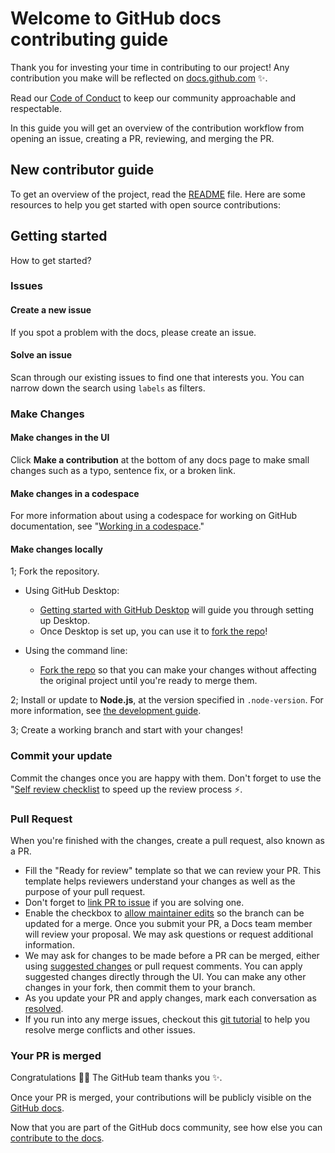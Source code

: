 # Welcome to GitHub docs contributing guide <!-- omit in toc -->

Thank you for investing your time in contributing to our project! Any
contribution you make will be reflected on
[docs.github.com](https://docs.github.com/en) :sparkles:.

Read our [Code of Conduct](./CODE_OF_CONDUCT.md) to keep our community
approachable and respectable.

In this guide you will get an overview of the contribution workflow from opening
an issue, creating a PR, reviewing, and merging the PR.

## New contributor guide

To get an overview of the project, read the [README](README.md) file. Here are
some resources to help you get started with open source contributions:

## Getting started

How to get started?

### Issues

#### Create a new issue

If you spot a problem with the docs, please create an issue.

#### Solve an issue

Scan through our existing issues to find one that interests you. You can narrow
down the search using `labels` as filters.

### Make Changes

#### Make changes in the UI

Click **Make a contribution** at the bottom of any docs page to make small
changes such as a typo, sentence fix, or a broken link.

#### Make changes in a codespace

For more information about using a codespace for working on GitHub documentation,
see "[Working in a codespace](https://github.com/github/docs/blob/main/contributing/codespace.md)."

#### Make changes locally

1; Fork the repository.

- Using GitHub Desktop:
  - [Getting started with GitHub Desktop](https://docs.github.com/en/desktop/installing-and-configuring-github-desktop/getting-started-with-github-desktop)
  will guide you through setting up Desktop.
  - Once Desktop is set up, you can use it to [fork the repo](https://docs.github.com/en/desktop/contributing-and-collaborating-using-github-desktop/cloning-and-forking-repositories-from-github-desktop)!

- Using the command line:
  - [Fork the repo](https://docs.github.com/en/github/getting-started-with-github/fork-a-repo#fork-an-example-repository)
  so that you can make your changes without affecting the original project until
  you're ready to merge them.

2; Install or update to **Node.js**, at the version specified in `.node-version`.
  For more information, see [the development guide](contributing/development.md).

3; Create a working branch and start with your changes!

### Commit your update

Commit the changes once you are happy with them. Don't forget to use the
"[Self review checklist](https://docs.github.com/en/contributing/collaborating-on-github-docs/self-review-checklist)
to speed up the review process :zap:.

### Pull Request

When you're finished with the changes, create a pull request, also known as a PR.

- Fill the "Ready for review" template so that we can review your PR. This
template helps reviewers understand your changes as well as the purpose of your
pull request.
- Don't forget to [link PR to issue](https://docs.github.com/en/issues/tracking-your-work-with-issues/linking-a-pull-request-to-an-issue)
if you are solving one.
- Enable the checkbox to [allow maintainer edits](https://docs.github.com/en/github/collaborating-with-issues-and-pull-requests/allowing-changes-to-a-pull-request-branch-created-from-a-fork)
so the branch can be updated for a merge.
Once you submit your PR, a Docs team member will review your proposal. We may ask
questions or request additional information.
- We may ask for changes to be made before a PR can be merged, either using
[suggested changes](https://docs.github.com/en/github/collaborating-with-issues-and-pull-requests/incorporating-feedback-in-your-pull-request)
or pull request comments. You can apply suggested changes directly through the
UI. You can make any other changes in your fork, then commit them to your branch.
- As you update your PR and apply changes, mark each conversation as
[resolved](https://docs.github.com/en/github/collaborating-with-issues-and-pull-requests/commenting-on-a-pull-request#resolving-conversations).
- If you run into any merge issues, checkout this
[git tutorial](https://github.com/skills/resolve-merge-conflicts)
to help you resolve merge conflicts and other issues.

### Your PR is merged

Congratulations :tada::tada: The GitHub team thanks you :sparkles:.

Once your PR is merged, your contributions will be publicly visible on the
[GitHub docs](https://docs.github.com/en).

Now that you are part of the GitHub docs community, see how else you can
[contribute to the docs](/contributing/types-of-contributions.md).
